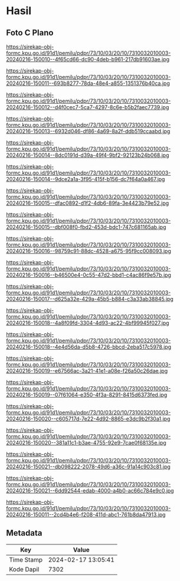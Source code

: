 # Hasil

## Foto C Plano

https://sirekap-obj-formc.kpu.go.id/91d1/pemilu/pdpr/73/10/03/20/10/7310032010003-20240216-150010--4f65cd66-dc90-4deb-b961-217db91603ae.jpg

https://sirekap-obj-formc.kpu.go.id/91d1/pemilu/pdpr/73/10/03/20/10/7310032010003-20240216-150011--693b8277-78da-48e4-a855-1351376b40ca.jpg

https://sirekap-obj-formc.kpu.go.id/91d1/pemilu/pdpr/73/10/03/20/10/7310032010003-20240216-150012--d4f0cec7-5ca7-4297-8c6e-b5b2faec7739.jpg

https://sirekap-obj-formc.kpu.go.id/91d1/pemilu/pdpr/73/10/03/20/10/7310032010003-20240216-150013--6932d046-df86-4a69-8a2f-ddb519ccaabd.jpg

https://sirekap-obj-formc.kpu.go.id/91d1/pemilu/pdpr/73/10/03/20/10/7310032010003-20240216-150014--8dc0191d-d39a-49f4-9bf2-92123b24b068.jpg

https://sirekap-obj-formc.kpu.go.id/91d1/pemilu/pdpr/73/10/03/20/10/7310032010003-20240216-150014--9dce2a1a-3f95-415f-b156-dc7f64a0a467.jpg

https://sirekap-obj-formc.kpu.go.id/91d1/pemilu/pdpr/73/10/03/20/10/7310032010003-20240216-150015--dfac0892-d1f2-4db6-89fa-3e4423b79e52.jpg

https://sirekap-obj-formc.kpu.go.id/91d1/pemilu/pdpr/73/10/03/20/10/7310032010003-20240216-150015--dbf008f0-fbd2-453d-bdc1-747c681165ab.jpg

https://sirekap-obj-formc.kpu.go.id/91d1/pemilu/pdpr/73/10/03/20/10/7310032010003-20240216-150016--98759c91-88dc-4528-a675-95f9cc008093.jpg

https://sirekap-obj-formc.kpu.go.id/91d1/pemilu/pdpr/73/10/03/20/10/7310032010003-20240216-150016--b46500e4-0c55-47d2-bbd1-c4ac86f9e57b.jpg

https://sirekap-obj-formc.kpu.go.id/91d1/pemilu/pdpr/73/10/03/20/10/7310032010003-20240216-150017--d625a32e-429a-45b5-b884-c3a33ab38845.jpg

https://sirekap-obj-formc.kpu.go.id/91d1/pemilu/pdpr/73/10/03/20/10/7310032010003-20240216-150018--4a8f09fd-3304-4d93-ac22-4bf99945f027.jpg

https://sirekap-obj-formc.kpu.go.id/91d1/pemilu/pdpr/73/10/03/20/10/7310032010003-20240216-150018--4e4d56da-d5b8-4726-bbcd-2eba517c5978.jpg

https://sirekap-obj-formc.kpu.go.id/91d1/pemilu/pdpr/73/10/03/20/10/7310032010003-20240216-150019--e67566ac-3a21-41e1-a08e-f26a50c26dae.jpg

https://sirekap-obj-formc.kpu.go.id/91d1/pemilu/pdpr/73/10/03/20/10/7310032010003-20240216-150019--07f61064-e350-4f3a-8291-8415d6373fed.jpg

https://sirekap-obj-formc.kpu.go.id/91d1/pemilu/pdpr/73/10/03/20/10/7310032010003-20240216-150020--c605717d-7e22-4d92-8865-e3dc9b2f30a1.jpg

https://sirekap-obj-formc.kpu.go.id/91d1/pemilu/pdpr/73/10/03/20/10/7310032010003-20240216-150020--381a11c1-b3ae-4755-92e9-7cae0f68135e.jpg

https://sirekap-obj-formc.kpu.go.id/91d1/pemilu/pdpr/73/10/03/20/10/7310032010003-20240216-150021--db098222-2078-49d6-a36c-91a14c903c81.jpg

https://sirekap-obj-formc.kpu.go.id/91d1/pemilu/pdpr/73/10/03/20/10/7310032010003-20240216-150021--6dd92544-edab-4000-a4b0-ac66c784e9c0.jpg

https://sirekap-obj-formc.kpu.go.id/91d1/pemilu/pdpr/73/10/03/20/10/7310032010003-20240216-150011--2cd4b4e6-f208-411d-abc1-761b8da47913.jpg


## Metadata

| Key        | Value               |
| ---------- | ------------------- |
| Time Stamp | 2024-02-17 13:05:41 |
| Kode Dapil | 7302                |



